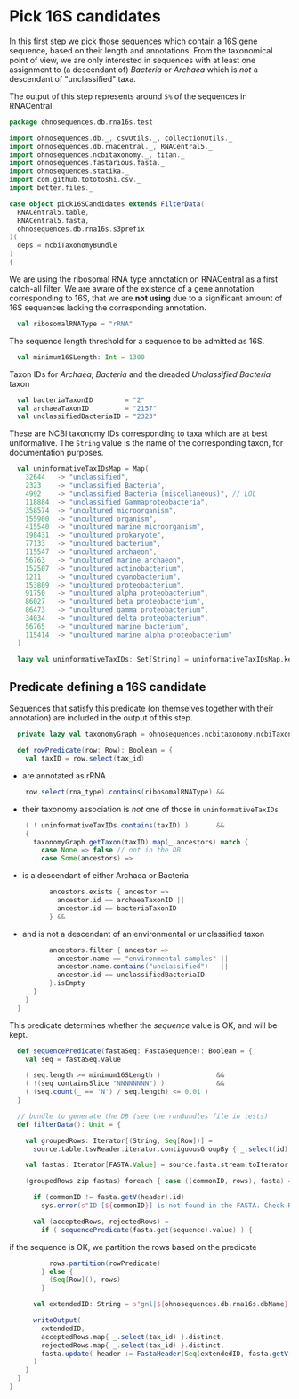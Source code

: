 
# Pick 16S candidates

In this first step we pick those sequences which contain a 16S gene sequence, based on their length and annotations. From the taxonomical point of view, we are only interested in sequences with at least one assignment to (a descendant of) *Bacteria* or *Archaea* which is *not* a descendant of "unclassified" taxa.

The output of this step represents around `5%` of the sequences in RNACentral.


```scala
package ohnosequences.db.rna16s.test

import ohnosequences.db._, csvUtils._, collectionUtils._
import ohnosequences.db.rnacentral._, RNACentral5._
import ohnosequences.ncbitaxonomy._, titan._
import ohnosequences.fastarious.fasta._
import ohnosequences.statika._
import com.github.tototoshi.csv._
import better.files._

case object pick16SCandidates extends FilterData(
  RNACentral5.table,
  RNACentral5.fasta,
  ohnosequences.db.rna16s.s3prefix
)(
  deps = ncbiTaxonomyBundle
)
{
```

We are using the ribosomal RNA type annotation on RNACentral as a first catch-all filter. We are aware of the existence of a gene annotation corresponding to 16S, that we are **not using** due to a significant amount of 16S sequences lacking the corresponding annotation.

```scala
  val ribosomalRNAType = "rRNA"
```

The sequence length threshold for a sequence to be admitted as 16S.

```scala
  val minimum16SLength: Int = 1300
```

Taxon IDs for *Archaea*, *Bacteria* and the dreaded *Unclassified Bacteria* taxon

```scala
  val bacteriaTaxonID        = "2"
  val archaeaTaxonID         = "2157"
  val unclassifiedBacteriaID = "2323"
```

These are NCBI taxonomy IDs corresponding to taxa which are at best uniformative. The `String` value is the name of the corresponding taxon, for documentation purposes.

```scala
  val uninformativeTaxIDsMap = Map(
    32644   -> "unclassified",
    2323    -> "unclassified Bacteria",
    4992    -> "unclassified Bacteria (miscellaneous)", // LOL
    118884  -> "unclassified Gammaproteobacteria",
    358574  -> "uncultured microorganism",
    155900  -> "uncultured organism",
    415540  -> "uncultured marine microorganism",
    198431  -> "uncultured prokaryote",
    77133   -> "uncultured bacterium",
    115547  -> "uncultured archaeon",
    56763   -> "uncultured marine archaeon",
    152507  -> "uncultured actinobacterium",
    1211    -> "uncultured cyanobacterium",
    153809  -> "uncultured proteobacterium",
    91750   -> "uncultured alpha proteobacterium",
    86027   -> "uncultured beta proteobacterium",
    86473   -> "uncultured gamma proteobacterium",
    34034   -> "uncultured delta proteobacterium",
    56765   -> "uncultured marine bacterium",
    115414  -> "uncultured marine alpha proteobacterium"
  )

  lazy val uninformativeTaxIDs: Set[String] = uninformativeTaxIDsMap.keySet.map(_.toString)
```


## Predicate defining a 16S candidate

Sequences that satisfy this predicate (on themselves together with their annotation) are included in the output of this step.


```scala
  private lazy val taxonomyGraph = ohnosequences.ncbitaxonomy.ncbiTaxonomyBundle.graph

  def rowPredicate(row: Row): Boolean = {
    val taxID = row.select(tax_id)
```

- are annotated as rRNA

```scala
    row.select(rna_type).contains(ribosomalRNAType) &&
```

- their taxonomy association is *not* one of those in `uninformativeTaxIDs`

```scala
    ( ! uninformativeTaxIDs.contains(taxID) )       &&
    {
      taxonomyGraph.getTaxon(taxID).map(_.ancestors) match {
        case None => false // not in the DB
        case Some(ancestors) =>
```

- is a descendant of either Archaea or Bacteria

```scala
          ancestors.exists { ancestor =>
            ancestor.id == archaeaTaxonID ||
            ancestor.id == bacteriaTaxonID
          } &&
```

- and is not a descendant of an environmental or unclassified taxon

```scala
          ancestors.filter { ancestor =>
            ancestor.name == "environmental samples" ||
            ancestor.name.contains("unclassified")   ||
            ancestor.id == unclassifiedBacteriaID
          }.isEmpty
      }
    }
  }
```

This predicate determines whether the *sequence* value is OK, and will be kept.

```scala
  def sequencePredicate(fastaSeq: FastaSequence): Boolean = {
    val seq = fastaSeq.value

    ( seq.length >= minimum16SLength )              &&
    ( !(seq containsSlice "NNNNNNNN") )             &&
    ( (seq.count(_ == 'N') / seq.length) <= 0.01 )
  }

  // bundle to generate the DB (see the runBundles file in tests)
  def filterData(): Unit = {

    val groupedRows: Iterator[(String, Seq[Row])] =
      source.table.tsvReader.iterator.contiguousGroupBy { _.select(id) }

    val fastas: Iterator[FASTA.Value] = source.fasta.stream.toIterator

    (groupedRows zip fastas) foreach { case ((commonID, rows), fasta) =>

      if (commonID != fasta.getV(header).id)
        sys.error(s"ID [${commonID}] is not found in the FASTA. Check RNACentral filtering.")

      val (acceptedRows, rejectedRows) =
        if ( sequencePredicate(fasta.get(sequence).value) ) {
```

if the sequence is OK, we partition the rows based on the predicate

```scala
          rows.partition(rowPredicate)
        } else {
          (Seq[Row](), rows)
        }

      val extendedID: String = s"gnl|${ohnosequences.db.rna16s.dbName}|${commonID}"

      writeOutput(
        extendedID,
        acceptedRows.map{ _.select(tax_id) }.distinct,
        rejectedRows.map{ _.select(tax_id) }.distinct,
        fasta.update( header := FastaHeader(Seq(extendedID, fasta.getV(header).description).mkString(" ") ) )
      )
    }
  }
}

```




[main/scala/package.scala]: ../../main/scala/package.scala.md
[main/scala/release.scala]: ../../main/scala/release.scala.md
[test/scala/clusterSequences.scala]: clusterSequences.scala.md
[test/scala/compats.scala]: compats.scala.md
[test/scala/dropInconsistentAssignments.scala]: dropInconsistentAssignments.scala.md
[test/scala/dropRedundantAssignments.scala]: dropRedundantAssignments.scala.md
[test/scala/mg7pipeline.scala]: mg7pipeline.scala.md
[test/scala/package.scala]: package.scala.md
[test/scala/pick16SCandidates.scala]: pick16SCandidates.scala.md
[test/scala/releaseData.scala]: releaseData.scala.md
[test/scala/runBundles.scala]: runBundles.scala.md